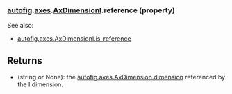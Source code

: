 ### [autofig](autofig.md).[axes](autofig.axes.md).[AxDimensionI](autofig.axes.AxDimensionI.md).reference (property)




See also:

* [autofig.axes.AxDimensionI.is_reference](autofig.axes.AxDimensionI.is_reference.md)

Returns
----------
* (string or None): the [autofig.axes.AxDimension.dimension](autofig.axes.AxDimension.dimension.md) referenced
    by the I dimension.

